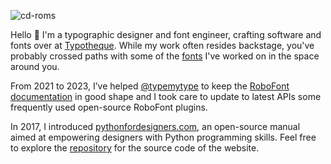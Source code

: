 ![cd-roms](https://pythonfordesigners.com/tutorials/hsl-color-wheel/cd-roms@1500.png)

Hello 👋
I'm a typographic designer and font engineer, crafting software and fonts over at [Typotheque](https://www.typotheque.com). While my work often resides backstage, you've probably crossed paths with some of the [fonts](https://www.typotheque.com/authors/roberto-arista/fonts) I've worked on in the space around you.

From 2021 to 2023, I’ve helped [@typemytype](https://github.com/typemytype) to keep the [RoboFont documentation](https://robofont.com) in good shape and I took care to update to latest APIs some frequently used open-source RoboFont plugins.

In 2017, I introduced [pythonfordesigners.com](https://pythonfordesigners.com), an open-source manual aimed at empowering designers with Python programming skills. Feel free to explore the [repository](https://github.com/roberto-arista/PythonForDesigners) for the source code of the website.
